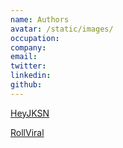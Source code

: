 ```yaml
---
name: Authors
avatar: /static/images/
occupation: 
company:
email:
twitter: 
linkedin: 
github: 
---
```


[HeyJKSN](http://blog.yasifys.tk/authors/heyjksn)


[RollViral](http://blog.yasifys.tk/authors/rollviral)
